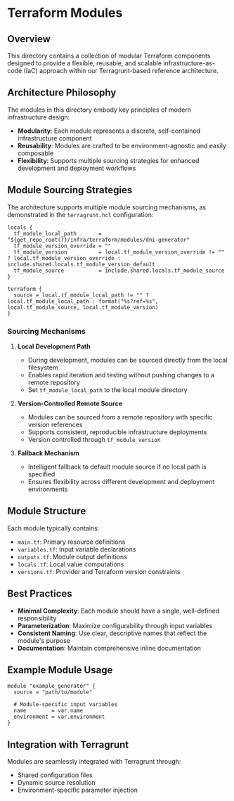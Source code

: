 # Terraform Modules

## Overview

This directory contains a collection of modular Terraform components designed to provide a flexible, reusable, and scalable infrastructure-as-code (IaC) approach within our Terragrunt-based reference architecture.

## Architecture Philosophy

The modules in this directory embody key principles of modern infrastructure design:

- **Modularity**: Each module represents a discrete, self-contained infrastructure component
- **Reusability**: Modules are crafted to be environment-agnostic and easily composable
- **Flexibility**: Supports multiple sourcing strategies for enhanced development and deployment workflows

## Module Sourcing Strategies

The architecture supports multiple module sourcing mechanisms, as demonstrated in the `terragrunt.hcl` configuration:

```hcl
locals {
  tf_module_local_path       = "${get_repo_root()}/infra/terraform/modules/dni-generator"
  tf_module_version_override = ""
  tf_module_version          = local.tf_module_version_override != "" ? local.tf_module_version_override : include.shared.locals.tf_module_version_default
  tf_module_source           = include.shared.locals.tf_module_source
}

terraform {
  source = local.tf_module_local_path != "" ? local.tf_module_local_path : format("%s?ref=%s", local.tf_module_source, local.tf_module_version)
}
```

### Sourcing Mechanisms

1. **Local Development Path**

   - During development, modules can be sourced directly from the local filesystem
   - Enables rapid iteration and testing without pushing changes to a remote repository
   - Set `tf_module_local_path` to the local module directory

2. **Version-Controlled Remote Source**

   - Modules can be sourced from a remote repository with specific version references
   - Supports consistent, reproducible infrastructure deployments
   - Version controlled through `tf_module_version`

3. **Fallback Mechanism**
   - Intelligent fallback to default module source if no local path is specified
   - Ensures flexibility across different development and deployment environments

## Module Structure

Each module typically contains:

- `main.tf`: Primary resource definitions
- `variables.tf`: Input variable declarations
- `outputs.tf`: Module output definitions
- `locals.tf`: Local value computations
- `versions.tf`: Provider and Terraform version constraints

## Best Practices

- **Minimal Complexity**: Each module should have a single, well-defined responsibility
- **Parameterization**: Maximize configurability through input variables
- **Consistent Naming**: Use clear, descriptive names that reflect the module's purpose
- **Documentation**: Maintain comprehensive inline documentation

## Example Module Usage

```hcl
module "example_generator" {
  source = "path/to/module"

  # Module-specific input variables
  name        = var.name
  environment = var.environment
}
```

## Integration with Terragrunt

Modules are seamlessly integrated with Terragrunt through:

- Shared configuration files
- Dynamic source resolution
- Environment-specific parameter injection

